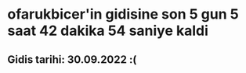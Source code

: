 # ofarukbicer'in gidisine son 5 gun 5 saat 42 dakika 54 saniye kaldi

## Gidis tarihi: 30.09.2022 :(